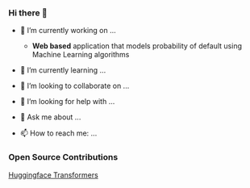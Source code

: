 ### Hi there 👋

- 🔭 I’m currently working on ...
  
    - **Web based** application that models probability of default using Machine Learning algorithms
  
- 🌱 I’m currently learning ...
- 👯 I’m looking to collaborate on ...
- 🤔 I’m looking for help with ...
- 💬 Ask me about ...
- 📫 How to reach me: ...

### Open Source Contributions

[Huggingface Transformers](https://github.com/huggingface/transformers/issues/29584)


<!--
**Humbulani1234/humbulani1234** is a ✨ _special_ ✨ repository because its `README.md` (this file) appears on your GitHub profile.

Here are some ideas to get you started:

- 🔭 I’m currently working on ...
- 🌱 I’m currently learning ...
- 👯 I’m looking to collaborate on ...
- 🤔 I’m looking for help with ...
- 💬 Ask me about ...
- 📫 How to reach me: ...
